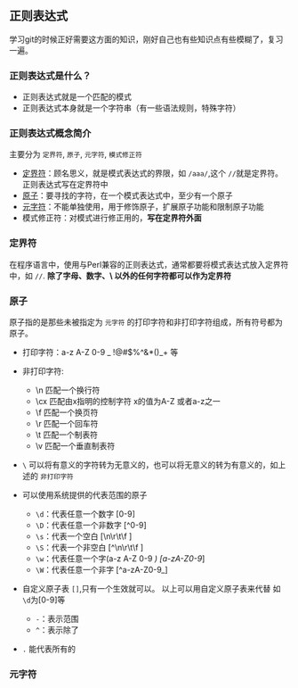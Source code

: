 ## 正则表达式

 学习git的时候正好需要这方面的知识，刚好自己也有些知识点有些模糊了，复习一遍。
### 正则表达式是什么？

+ 正则表达式就是一个匹配的模式
+ 正则表达式本身就是一个字符串（有一些语法规则，特殊字符）

### 正则表达式概念简介

 主要分为 `定界符`, `原子`, `元字符`, `模式修正符`

+ [定界符](#delimiter)：顾名思义，就是模式表达式的界限，如 `/aaa/`,这个 `//`就是定界符。正则表达式写在定界符中
+ [原子](#atom)：要寻找的字符，在一个模式表达式中，至少有一个原子
+ [元字符](#metacharacter)：不能单独使用，用于修饰原子，扩展原子功能和限制原子功能
+ 模式修正符：对模式进行修正用的，**写在定界符外面**

### <span id = "delimiter">定界符</span>

 在程序语言中，使用与Perl兼容的正则表达式，通常都要将模式表达式放入定界符中，如 `//`. **除了字母、数字、\ 以外的任何字符都可以作为定界符**

### <span id = "atom">原子</span>

 原子指的是那些未被指定为 `元字符` 的打印字符和非打印字符组成，所有符号都为原子。

+ 打印字符：a-z A-Z 0-9 _ !@#$%^&*()_+ 等
+ 非打印字符: 
	+ \n 匹配一个换行符
	+ \cx  匹配由x指明的控制字符    x的值为A-Z 或者a-z之一
	+ \f   匹配一个换页符 
	+ \r   匹配一个回车符  
	+ \t   匹配一个制表符  
	+ \v   匹配一个垂直制表符  
	
+ `\` 可以将有意义的字符转为无意义的，也可以将无意义的转为有意义的，如上述的 `非打印字符`
+ 可以使用系统提供的代表范围的原子
	+ `\d`：代表任意一个数字        [0-9]
	+ `\D`：代表任意一个非数字  	  [^0-9]
	+ `\s`：代表一个空白			  [\n\r\t\f ]
	+ `\S`：代表一个非空白		  [^\n\r\t\f ]
	+ `\w`：代表任意一个字(a-z A-Z 0-9 _) [a-zA-Z0-9_]
	+ `\W`：代表任意一个非字 [^a-zA-Z0-9_]
+ 自定义原子表 `[]`,只有一个生效就可以。 以上可以用自定义原子表来代替 如 `\d`为[0-9]等
	+ `-`：表示范围
	+ `^`：表示除了
+ `.` 能代表所有的

### <span id="metacharacter">元字符</span>
